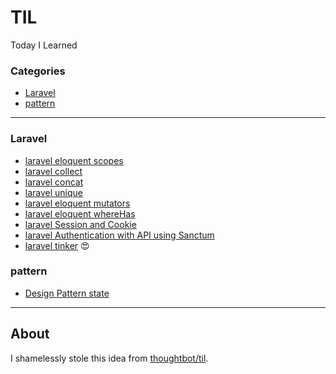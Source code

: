 # TIL
Today I Learned


### Categories

* [Laravel](#laravel)
* [pattern](#pattern)
---

### Laravel

- [laravel eloquent scopes](Laravel/eloquent-scopes.md)
- [laravel collect](Laravel/collect.md)
- [laravel concat](Laravel/concat.md)
- [laravel unique](Laravel/unique.md)
- [laravel eloquent mutators](Laravel/eloquent-mutators.md)
- [laravel eloquent whereHas](Laravel/eloquent-whereHas.md)
- [laravel Session and Cookie](Laravel/Session_Cookie.md)
- [laravel Authentication with API using Sanctum](Laravel/sanctum.md)
- [laravel tinker](Laravel/laravel-tinker.md) 😍

### pattern

- [Design Pattern state](design_pattern/state.md)

---

## About

I shamelessly stole this idea from
[thoughtbot/til](https://github.com/jbranchaud/til).
